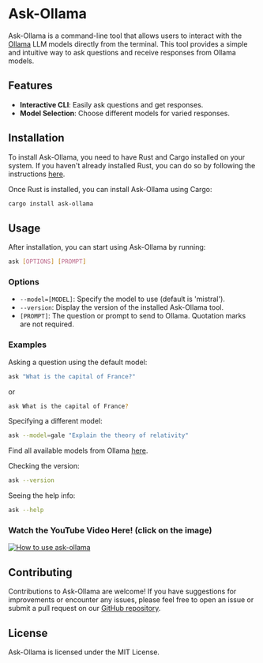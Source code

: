 # Ask-Ollama

Ask-Ollama is a command-line tool that allows users to interact with the [Ollama](https://ollama.ai/) LLM models directly from the terminal. This tool provides a simple and intuitive way to ask questions and receive responses from Ollama models.

## Features

- **Interactive CLI**: Easily ask questions and get responses.
- **Model Selection**: Choose different models for varied responses.

## Installation

To install Ask-Ollama, you need to have Rust and Cargo installed on your system. If you haven't already installed Rust, you can do so by following the instructions [here](https://www.rust-lang.org/tools/install).

Once Rust is installed, you can install Ask-Ollama using Cargo:

```sh
cargo install ask-ollama
```

## Usage

After installation, you can start using Ask-Ollama by running:

```sh
ask [OPTIONS] [PROMPT]
```

### Options

- `--model=[MODEL]`: Specify the model to use (default is 'mistral').
- `--version`: Display the version of the installed Ask-Ollama tool.
- `[PROMPT]`: The question or prompt to send to Ollama. Quotation marks are not required.

### Examples

Asking a question using the default model:

```sh
ask "What is the capital of France?"
```
or
```sh
ask What is the capital of France?
```

Specifying a different model:

```sh
ask --model=gale "Explain the theory of relativity"
```
Find all available models from Ollama [here](https://ollama.ai/library).

Checking the version:

```sh
ask --version
```

Seeing the help info:
```sh
ask --help
```

### Watch the YouTube Video Here! (click on the image)
[![How to use ask-ollama](https://i.imgur.com/Pgr5FZl.png)](https://www.youtube.com/watch?v=05GynRi9NAQ)

## Contributing

Contributions to Ask-Ollama are welcome! If you have suggestions for improvements or encounter any issues, please feel free to open an issue or submit a pull request on our [GitHub repository](https://github.com/HarrisonHemstreet/ask-ollama).

## License

Ask-Ollama is licensed under the MIT License.
